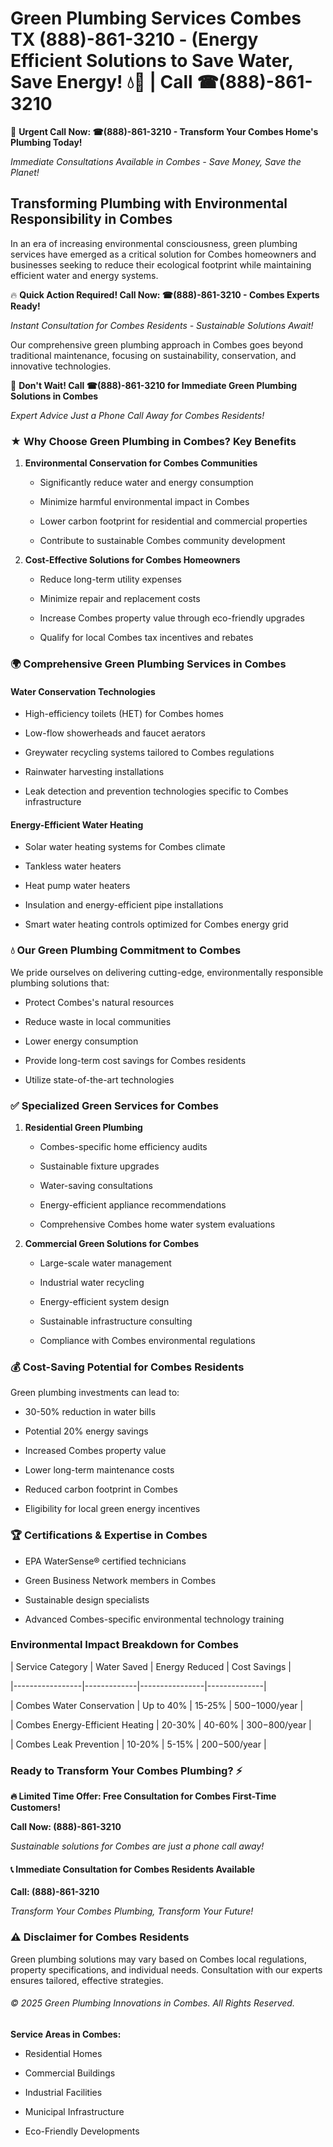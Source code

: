 # Green Plumbing Services Combes TX (888)-861-3210 - (Energy Efficient Solutions to Save Water, Save Energy! 💧🌿 | Call ☎(888)-861-3210

🚨 **Urgent Call Now: ☎(888)-861-3210 - Transform Your Combes Home's Plumbing Today!**
*Immediate Consultations Available in Combes - Save Money, Save the Planet!*

## Transforming Plumbing with Environmental Responsibility in Combes

In an era of increasing environmental consciousness, green plumbing services have emerged as a critical solution for Combes homeowners and businesses seeking to reduce their ecological footprint while maintaining efficient water and energy systems. 

🔥 **Quick Action Required! Call Now: ☎(888)-861-3210 - Combes Experts Ready!**
*Instant Consultation for Combes Residents - Sustainable Solutions Await!*

Our comprehensive green plumbing approach in Combes goes beyond traditional maintenance, focusing on sustainability, conservation, and innovative technologies.

🚨 **Don't Wait! Call ☎(888)-861-3210 for Immediate Green Plumbing Solutions in Combes**
*Expert Advice Just a Phone Call Away for Combes Residents!*

### ★ Why Choose Green Plumbing in Combes? Key Benefits

1. **Environmental Conservation for Combes Communities** 
   - Significantly reduce water and energy consumption
   - Minimize harmful environmental impact in Combes
   - Lower carbon footprint for residential and commercial properties
   - Contribute to sustainable Combes community development

2. **Cost-Effective Solutions for Combes Homeowners** 
   - Reduce long-term utility expenses
   - Minimize repair and replacement costs
   - Increase Combes property value through eco-friendly upgrades
   - Qualify for local Combes tax incentives and rebates

### 🌍 Comprehensive Green Plumbing Services in Combes

#### Water Conservation Technologies
- High-efficiency toilets (HET) for Combes homes
- Low-flow showerheads and faucet aerators
- Greywater recycling systems tailored to Combes regulations
- Rainwater harvesting installations
- Leak detection and prevention technologies specific to Combes infrastructure

#### Energy-Efficient Water Heating
- Solar water heating systems for Combes climate
- Tankless water heaters
- Heat pump water heaters
- Insulation and energy-efficient pipe installations
- Smart water heating controls optimized for Combes energy grid

### 💧 Our Green Plumbing Commitment to Combes

We pride ourselves on delivering cutting-edge, environmentally responsible plumbing solutions that:
- Protect Combes's natural resources
- Reduce waste in local communities
- Lower energy consumption
- Provide long-term cost savings for Combes residents
- Utilize state-of-the-art technologies

### ✅ Specialized Green Services for Combes

1. **Residential Green Plumbing**
   - Combes-specific home efficiency audits
   - Sustainable fixture upgrades
   - Water-saving consultations
   - Energy-efficient appliance recommendations
   - Comprehensive Combes home water system evaluations

2. **Commercial Green Solutions for Combes**
   - Large-scale water management
   - Industrial water recycling
   - Energy-efficient system design
   - Sustainable infrastructure consulting
   - Compliance with Combes environmental regulations

### 💰 Cost-Saving Potential for Combes Residents

Green plumbing investments can lead to:
- 30-50% reduction in water bills
- Potential 20% energy savings
- Increased Combes property value
- Lower long-term maintenance costs
- Reduced carbon footprint in Combes
- Eligibility for local green energy incentives

### 🏆 Certifications & Expertise in Combes

- EPA WaterSense® certified technicians
- Green Business Network members in Combes
- Sustainable design specialists
- Advanced Combes-specific environmental technology training

### Environmental Impact Breakdown for Combes

| Service Category | Water Saved | Energy Reduced | Cost Savings |
|-----------------|-------------|----------------|--------------|
| Combes Water Conservation | Up to 40% | 15-25% | $500-$1000/year |
| Combes Energy-Efficient Heating | 20-30% | 40-60% | $300-$800/year |
| Combes Leak Prevention | 10-20% | 5-15% | $200-$500/year |

### Ready to Transform Your Combes Plumbing? ⚡

**🔥 Limited Time Offer: Free Consultation for Combes First-Time Customers!**

**Call Now: (888)-861-3210**
*Sustainable solutions for Combes are just a phone call away!*

#### 📞 Immediate Consultation for Combes Residents Available

**Call: (888)-861-3210**
*Transform Your Combes Plumbing, Transform Your Future!*

### ⚠️ Disclaimer for Combes Residents

Green plumbing solutions may vary based on Combes local regulations, property specifications, and individual needs. Consultation with our experts ensures tailored, effective strategies.

###### © 2025 Green Plumbing Innovations in Combes. All Rights Reserved.

**Service Areas in Combes:** 
- Residential Homes
- Commercial Buildings
- Industrial Facilities
- Municipal Infrastructure
- Eco-Friendly Developments
